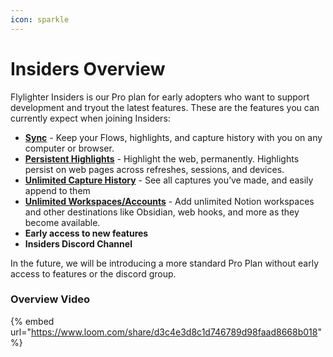 ```yaml
---
icon: sparkle
---
```


# Insiders Overview

Flylighter Insiders is our Pro plan for early adopters who want to support development and tryout the latest features. These are the features you can currently expect when joining Insiders:

* [**Sync**](https://docs.flylighter.com/insiders-features/sync) - Keep your Flows, highlights, and capture history with you on any computer or browser.
* [**Persistent Highlights**](https://docs.flylighter.com/insiders-features/persistent-highlights) - Highlight the web, permanently. Highlights persist on web pages across refreshes, sessions, and devices.
* [**Unlimited Capture History**](https://docs.flylighter.com/insiders-features/unlimited-capture-history) - See all captures you’ve made, and easily append to them
* [**Unlimited Workspaces/Accounts**](https://docs.flylighter.com/insiders-features/multiple-workspaces-accounts) - Add unlimited Notion workspaces and other destinations like Obsidian, web hooks, and more as they become available.
* **Early access to new features**
* **Insiders Discord Channel**

In the future, we will be introducing a more standard Pro Plan without early access to features or the discord group.

### Overview Video

{% embed url="https://www.loom.com/share/d3c4e3d8c1d746789d98faad8668b018" %}
